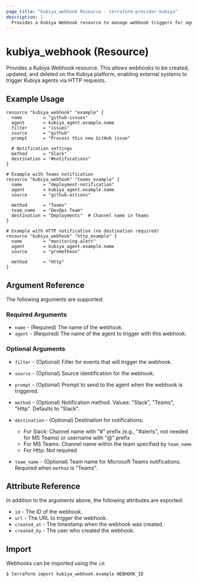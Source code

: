 ```yaml
---
page_title: "kubiya_webhook Resource - terraform-provider-kubiya"
description: |-
  Provides a Kubiya Webhook resource to manage webhook triggers for agents.
---
```


# kubiya_webhook (Resource)

Provides a Kubiya Webhook resource. This allows webhooks to be created, updated, and deleted on the Kubiya platform, enabling external systems to trigger Kubiya agents via HTTP requests.

## Example Usage

```hcl
resource "kubiya_webhook" "example" {
  name        = "github-issues"
  agent       = kubiya_agent.example.name
  filter      = "issues"
  source      = "github"
  prompt      = "Process this new GitHub issue"
  
  # Notification settings
  method      = "Slack"
  destination = "#notifications"
}

# Example with Teams notification
resource "kubiya_webhook" "teams_example" {
  name        = "deployment-notification"
  agent       = kubiya_agent.example.name
  source      = "github-actions"
  
  method      = "Teams"
  team_name   = "DevOps Team"
  destination = "Deployments"  # Channel name in Teams
}

# Example with HTTP notification (no destination required)
resource "kubiya_webhook" "http_example" {
  name        = "monitoring-alert"
  agent       = kubiya_agent.example.name
  source      = "prometheus"
  
  method      = "Http"
}
```

## Argument Reference

The following arguments are supported:

### Required Arguments

* `name` - (Required) The name of the webhook.
* `agent` - (Required) The name of the agent to trigger with this webhook.

### Optional Arguments

* `filter` - (Optional) Filter for events that will trigger the webhook.
* `source` - (Optional) Source identification for the webhook.
* `prompt` - (Optional) Prompt to send to the agent when the webhook is triggered.

* `method` - (Optional) Notification method. Values: "Slack", "Teams", "Http". Defaults to "Slack".
* `destination` - (Optional) Destination for notifications:
  * For Slack: Channel name with "#" prefix (e.g., "#alerts", not needed for MS Teams) or username with "@" prefix
  * For MS Teams: Channel name within the team specified by `team_name`
  * For Http: Not required
  
* `team_name` - (Optional) Team name for Microsoft Teams notifications. Required when `method` is "Teams".

## Attribute Reference

In addition to the arguments above, the following attributes are exported:

* `id` - The ID of the webhook.
* `url` - The URL to trigger the webhook.
* `created_at` - The timestamp when the webhook was created.
* `created_by` - The user who created the webhook.

## Import

Webhooks can be imported using the `id`:

```
$ terraform import kubiya_webhook.example WEBHOOK_ID
``` 